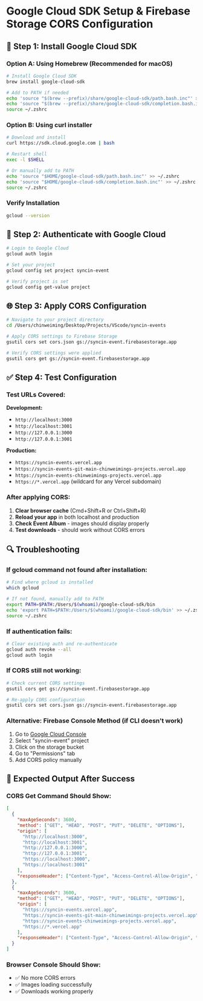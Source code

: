 # Google Cloud SDK Setup & Firebase Storage CORS Configuration

## 🔧 Step 1: Install Google Cloud SDK

### Option A: Using Homebrew (Recommended for macOS)
```bash
# Install Google Cloud SDK
brew install google-cloud-sdk

# Add to PATH if needed
echo 'source "$(brew --prefix)/share/google-cloud-sdk/path.bash.inc"' >> ~/.zshrc
echo 'source "$(brew --prefix)/share/google-cloud-sdk/completion.bash.inc"' >> ~/.zshrc
source ~/.zshrc
```

### Option B: Using curl installer
```bash
# Download and install
curl https://sdk.cloud.google.com | bash

# Restart shell
exec -l $SHELL

# Or manually add to PATH
echo 'source "$HOME/google-cloud-sdk/path.bash.inc"' >> ~/.zshrc
echo 'source "$HOME/google-cloud-sdk/completion.bash.inc"' >> ~/.zshrc
source ~/.zshrc
```

### Verify Installation
```bash
gcloud --version
```

## 🔐 Step 2: Authenticate with Google Cloud

```bash
# Login to Google Cloud
gcloud auth login

# Set your project
gcloud config set project syncin-event

# Verify project is set
gcloud config get-value project
```

## 🌐 Step 3: Apply CORS Configuration

```bash
# Navigate to your project directory
cd /Users/chinweiming/Desktop/Projects/VScode/syncin-events

# Apply CORS settings to Firebase Storage
gsutil cors set cors.json gs://syncin-event.firebasestorage.app

# Verify CORS settings were applied
gsutil cors get gs://syncin-event.firebasestorage.app
```

## ✅ Step 4: Test Configuration

### Test URLs Covered:
**Development:**
- `http://localhost:3000`
- `http://localhost:3001` 
- `http://127.0.0.1:3000`
- `http://127.0.0.1:3001`

**Production:**
- `https://syncin-events.vercel.app`
- `https://syncin-events-git-main-chinweimings-projects.vercel.app`
- `https://syncin-events-chinweimings-projects.vercel.app`
- `https://*.vercel.app` (wildcard for any Vercel subdomain)

### After applying CORS:
1. **Clear browser cache** (Cmd+Shift+R or Ctrl+Shift+R)
2. **Reload your app** in both localhost and production
3. **Check Event Album** - images should display properly
4. **Test downloads** - should work without CORS errors

## 🔍 Troubleshooting

### If gcloud command not found after installation:
```bash
# Find where gcloud is installed
which gcloud

# If not found, manually add to PATH
export PATH=$PATH:/Users/$(whoami)/google-cloud-sdk/bin
echo 'export PATH=$PATH:/Users/$(whoami)/google-cloud-sdk/bin' >> ~/.zshrc
source ~/.zshrc
```

### If authentication fails:
```bash
# Clear existing auth and re-authenticate
gcloud auth revoke --all
gcloud auth login
```

### If CORS still not working:
```bash
# Check current CORS settings
gsutil cors get gs://syncin-event.firebasestorage.app

# Re-apply CORS configuration
gsutil cors set cors.json gs://syncin-event.firebasestorage.app
```

### Alternative: Firebase Console Method (if CLI doesn't work)
1. Go to [Google Cloud Console](https://console.cloud.google.com/storage/browser)
2. Select "syncin-event" project
3. Click on the storage bucket
4. Go to "Permissions" tab
5. Add CORS policy manually

## 📝 Expected Output After Success

### CORS Get Command Should Show:
```json
[
  {
    "maxAgeSeconds": 3600,
    "method": ["GET", "HEAD", "POST", "PUT", "DELETE", "OPTIONS"],
    "origin": [
      "http://localhost:3000",
      "http://localhost:3001",
      "http://127.0.0.1:3000",
      "http://127.0.0.1:3001",
      "https://localhost:3000",
      "https://localhost:3001"
    ],
    "responseHeader": ["Content-Type", "Access-Control-Allow-Origin", "Access-Control-Allow-Headers"]
  },
  {
    "maxAgeSeconds": 3600,
    "method": ["GET", "HEAD", "POST", "PUT", "DELETE", "OPTIONS"],
    "origin": [
      "https://syncin-events.vercel.app",
      "https://syncin-events-git-main-chinweimings-projects.vercel.app",
      "https://syncin-events-chinweimings-projects.vercel.app",
      "https://*.vercel.app"
    ],
    "responseHeader": ["Content-Type", "Access-Control-Allow-Origin", "Access-Control-Allow-Headers"]
  }
]
```

### Browser Console Should Show:
- ✅ No more CORS errors
- ✅ Images loading successfully
- ✅ Downloads working properly
